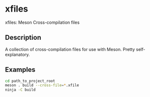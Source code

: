 
# xfiles

xfiles: Meson Cross-compilation files

## Description

A collection of cross-compilation files for use with Meson. Pretty self-explanatory.

## Examples

```sh
cd path_to_project_root
meson . build --cross-file=*.xfile
ninja -C build
```
